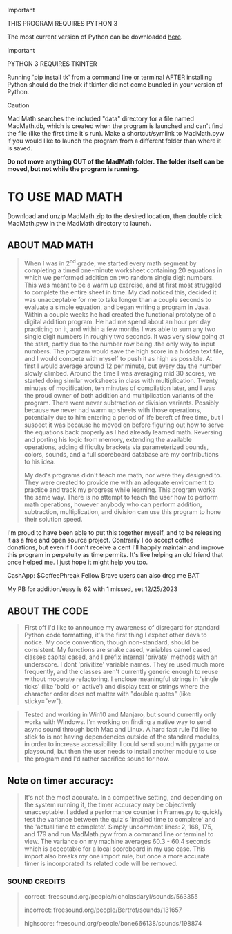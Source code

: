 >[!IMPORTANT]
>THIS PROGRAM REQUIRES PYTHON 3
>
>The most current version of Python can be
>downloaded [here](https://www.python.org/downloads).

>[!IMPORTANT]
>PYTHON 3 REQUIRES TKINTER
>
>Running 'pip install tk' from a command line
>or terminal AFTER installing Python should do
>the trick if tkinter did not come bundled in
>your version of Python.


>[!CAUTION]
>Mad Math searches the included "data" directory for a file
>named MadMath.db, which is created when the program is
>launched and can't find the file (like the first time it's
>run). Make a shortcut/symlink to MadMath.pyw if you would
>like to launch the program from a different folder than
>where it is saved.
>
>**Do not move anything OUT of the MadMath folder. The folder
>itself can be moved, but not while the program is running.**


# TO USE MAD MATH
Download and unzip MadMath.zip to the desired location,
then double click MadMath.pyw in the MadMath directory
to launch.


## ABOUT MAD MATH
>When I was in 2<sup>nd</sup> grade, we started every math segment
>by completing a timed one-minute worksheet containing 20
>equations in which we performed addition on two random
>single digit numbers. This was meant to be a warm up
>exercise, and at first most struggled to complete the
>entire sheet in time. My dad noticed this, decided it
>was unacceptable for me to take longer than a couple
>seconds to evaluate a simple equation, and began writing
>a program in Java. Within a couple weeks he had created
>the functional prototype of a digital addition program.
>He had me spend about an hour per day practicing on it,
>and within a few months I was able to sum any two single
>digit numbers in roughly two seconds. It was very slow
>going at the start, partly due to the number row being
.the only way to input numbers. The program would save
>the high score in a hidden text file, and I would compete
>with myself to push it as high as possible. At first I
>would average around 12 per minute, but every day the
>number  slowly climbed. Around the time I was averaging
>mid 30 scores, we started doing similar worksheets in
>class with multiplication. Twenty minutes of modification,
>ten minutes of compilation later, and I was the proud
>owner of both addition and multiplication variants of
>the program. There were never subtraction or division
>variants. Possibly because we never had warm up sheets
>with those operations, potentially due to him entering
>a period of life bereft of free time, but I suspect it
>was because he moved on before figuring out how to serve
>the equations back properly as I had already learned math.
>Reversing and porting his logic from memory, extending
>the available operations, adding difficulty brackets
>via parameterized bounds, colors, sounds, and a full
>scoreboard database are my contributions to his idea.
>
>My dad's programs didn't teach me math, nor were they
>designed to. They were created to provide me with an
>adequate environment to practice and track my progress
>while learning. This program works the same way. There
>is no attempt to teach the user how to perform math
>operations, however anybody who can perform addition,
>subtraction, multiplication, and division can use this
>program to hone their solution speed.

I'm proud to have been able to put this together myself,
and to be releasing it as a free and open source project.
Contrarily I do accept coffee donations, but even if I
don't receive a cent I'll happily maintain and improve
this program in perpetuity as time permits. It's like
helping an old friend that once helped me. I just hope
it might help you too.

CashApp: $CoffeePhreak
Fellow Brave users can also drop me BAT



My PB for addition/easy is 62 with 1 missed, set 12/25/2023





## ABOUT THE CODE
>First off I'd like to announce my awareness of disregard
>for standard Python code formatting, it's the first thing
>I expect other devs to notice. My code convention, though
>non-standard, should be consistent. My functions are snake
>cased, variables camel cased, classes capital cased, and
>I prefix internal 'private' methods with an underscore.
>I dont 'privitize' variable names. They're used much more
>frequently, and the classes aren't currently generic enough
>to reuse without moderate refactoring. I enclose meaningful
>strings in 'single ticks' (like 'bold' or 'active') and
>display text or strings where the character order does
>not matter with "double quotes" (like sticky="ew").

>Tested and working in Win10 and Manjaro, but sound currently
>only works with Windows. I'm working on finding a native way
>to send async sound through both Mac and Linux. A hard fast
>rule I'd like to stick to is not having dependencies outside
>of the standard modules, in order to increase accessibility.
>I could send sound with pygame or playsound, but then the
>user needs to install another module to use the program and
>I'd rather sacrifice sound for now.

## Note on timer accuracy:
>It's not the most accurate. In a competitive setting, and
>depending on the system running it, the timer accuracy may
>be objectively unacceptable. I added a performance counter
>in Frames.py to quickly test the variance between the quiz's
>'implied time to complete' and the 'actual time to complete'.
>Simply uncomment lines: 2, 168, 175, and 179 and run MadMath.pyw
>from a command line or terminal to view. The variance on my
>machine averages 60.3 - 60.4 seconds which is acceptable for
>a local scoreboard in my use case. This import also breaks my
>one import rule, but once a more accurate timer is incorporated
>its related code will be removed.

### SOUND CREDITS
>correct:   freesound.org/people/nicholasdaryl/sounds/563355
>
>incorrect: freesound.org/people/Bertrof/sounds/131657
>
>highscore: freesound.org/people/bone666138/sounds/198874

